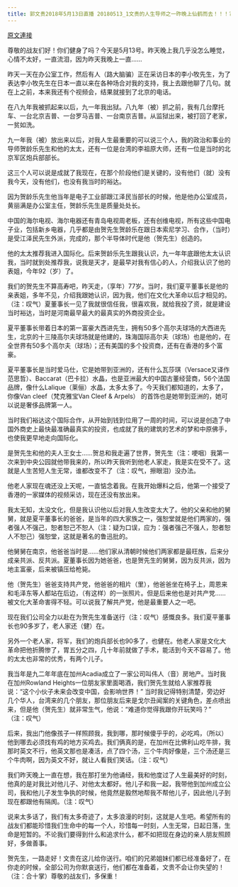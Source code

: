 ```yaml
---
title: 郭文贵2018年5月13日直播 20180513_1文贵的人生导师之一昨晚上仙鹤而去！！！????????????
---
```


[原文連接](https://gnews.org/ThreadView/53477806)

尊敬的战友们好！你们健身了吗？今天是5月13号。昨天晚上我几乎没怎么睡觉，心情不太好，一直流泪，因为昨天我晚上一直……


昨天一天在办公室工作，然后有人（路大脑骗）正在采访日本的李小牧先生，为了表达李小牧先生在日本一直以来在各种场合对我的支持，我上去跟他聊了几句。就在上之前，本来我还有个视频会，结果就接到了北京的电话。


在八九年我被抓起来以后，九一年我出狱。八九年（被）抓之前，我有几台摩托车、一台北京吉普、一台罗马吉普、一台南京吉普。从监狱出来，被打回了老家，一贫如洗。


九一年我（被）放出来以后，对我人生最重要的可以说三个人，我的政治和事业的导师贺龄乐先生和他的太太，还有一位是台湾的李祖原大师，还有一位是当时的北京军区炮兵部部长。


这三个人可以说是成就了我现在，在那个阶段他们是关键的，没有他们（就）没有我今天，没有他们，也没有我当时的裕达。


因为贺龄乐先生他当年是电子工业部跟江泽民当部长的时候，他是他办公室成员，黄丽满是办公室主任，贺龄乐先生是质量处处长。


中国的海尔电视、海尔电器还有青岛电视周老板，还有创维电视，所有这些中国电子业，包括新乡电器，几乎都是由贺先生贺龄乐在跟日本索尼学习、合作，（当时）是受江泽民先生外派，完成的，那个半导体时代是他（贺先生）创造的。


他的太太推荐我进入国际化。后来贺龄乐先生跟我认识，九一年年底跟他太太认识我，当时就到处推荐我，说我是天才，是最早对我有信心的人，介绍我认识了他的表姐，今年92（岁）了。


我们的贺先生不算高寿吧，昨天走，（享年）77岁。当时，我们夏平董事长是他的亲表姐，多年不见，介绍我跟她认识，因为我，他们在文化大革命以后才相见的。（注：叹气）夏董事长一见了我就很信任我，很喜欢我，就给我投了资，就是建设当时裕达，当时是河南最早最大的最真实的外商投资企业。


夏平董事长带着日本的第一富豪大西进先生，拥有50多个高尔夫球场的大西进先生，北京的十三陵高尔夫球场就是他建的，珠海国际高尔夫（球场）也是他的，在全世界有50多个高尔夫（球场）；还有美国的多个投资商，还有在香港的多个富豪。


夏平董事长是当时爱马仕，它是她带到亚洲的，还有什么瓦莎琪（Versace又译作范思哲）、Baccarat（巴卡拉）水晶，也是亚洲最大的中国古董经营商，56个法国品牌，像什么Lalique（莱俪）水晶，太多太多了。今天我们都知道的，太多了，你像Van cleef（梵克雅宝Van Cleef &amp; Arpels） 的首饰也是她带到亚洲的，她可以说是奢侈品牌第一人。


当时我们裕达这个国际合作，从开始到钱到位用了一周的时间，可以说是创造了中国外商史上最快最准确最真实的投资，也成就了我的建筑的艺术的梦和中原佛手，也使我更早地走向国际化。


是贺先生和他的夫人王女士……贺总和我走遍了世界，贺先生（注：哽咽）我第一次来到中央公园就他带我来的，所以昨天我听到他老人家走，我是实在受不了。这就是人生苦短人生无常，谁都改变不了（注：叹气，擦眼泪）没办法。


他老人家现在魂还没上天呢，一直惦念着我。在我开始爆料之后，他第一个接受了香港的一家媒体的视频采访，现在还没有放出来。


我太无知，太没文化，但是我认识他以后对我人生改变太大了。他的父亲和他的舅舅，就是夏平董事长的爸爸，是当年的四大家族之一，强恕堂就是他们两家的，强者强人不强己，恕者恕己不恕人（注：疑为口误，应为：强者强己不强人，恕者恕人不恕己）强恕堂，这就是著名的鲁迅批的。


他舅舅在南京，他爸爸当时是……他们家从清朝时候他们两家都是最旺族，后来分成亲共派、反共派。夏董事长因为她爸爸，也是贺先生的舅舅，因为反共派，因为地主富豪，后来被镇压给枪毙。


他（贺先生）爸爸支持共产党，他爸爸的相片（里），他爸爸坐在椅子上，周恩来和毛泽东等人都站在后边，（有这样）的一张照片。但是后来他也是对共产党……被文化大革命害得不轻。可以说我了解共产党，他是最重要人之一吧。


现在我们公司全力以赴在为贺先生准备送行（注：叹气）感慨良多。我们夏平董事长也90多岁了，老人家还（健）在。


另外一个老人家，将军，我们的炮兵部长也90多了，也健在。他老人家是文化大革命把他折腾惨了，胃五分之四，几十年前就做了手术，能活到今天不容易了。他的太太也非常的优秀，有两个儿子。


我当年是九二年年底在加州Acadia成立了一家公司叫伟人（音）房地产。当时我在加州Rowland Heights一位朋友家里面喝酒，我们贺先生就给人家推荐我说：“这个小伙子未来会改变中国，会影响世界！”  当时我记得特别清楚，旁边好几个华人，台湾来的几个朋友，那位朋友后来是戈尔丑闻案的关键角色，差点喷出来，但是他（贺先生）就非常生气，他说：“难道你觉得我跟你开玩笑吗？”  （注：叹气）


后来，我出门他像孩子一样照顾我，我到哪，那时候傻乎乎的，必吃鸡，（所以）他到哪去必须找有鸡的地方买鸡去。我们俩真的是，在加州在比佛利山吃牛排，我那时英文不行，他英文那也是凑活，点了四个汤，三个牛肉好像是，三个汤还是三个牛肉啊，因为英文不好，就让人看我们笑话。（注：叹气）


我们昨天晚上一直在想，我在那打坐为他诵经，我和他度过了人生最美好的时刻，他真的是对我比对他儿子、对他太太都好。他儿子和我一起，我带他到加州成立公司，我和他儿子发生争执的时候，他竟然是毅然地帮我不帮他儿子，因此他儿子到现在都跟他有隔阂。（注：叹气）


说来太多话了，我们有太多奇迹了，太多浪漫的时刻，这就是人生吧。希望所有的战友们都能珍惜我们生命中的每一个人，珍惜每一时刻，人生无常，日起日落，生命是短暂的。不论我们要得到什么和追求什么，都不如把现在身边的亲人朋友照顾好，多做善事。


贺先生，一路走好！文贵在这儿给你送行。咱们的兄弟姐妹们都已经准备好了，在你走的时候，全部公司为你默哀送行，他们都在准备着，文贵不会让你失望的！（注：合十掌）尊敬的战友们，多保重！
